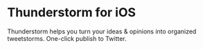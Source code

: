 Thunderstorm for iOS
============

Thunderstorm helps you turn your ideas &amp; opinions into organized tweetstorms. One-click publish to Twitter.

